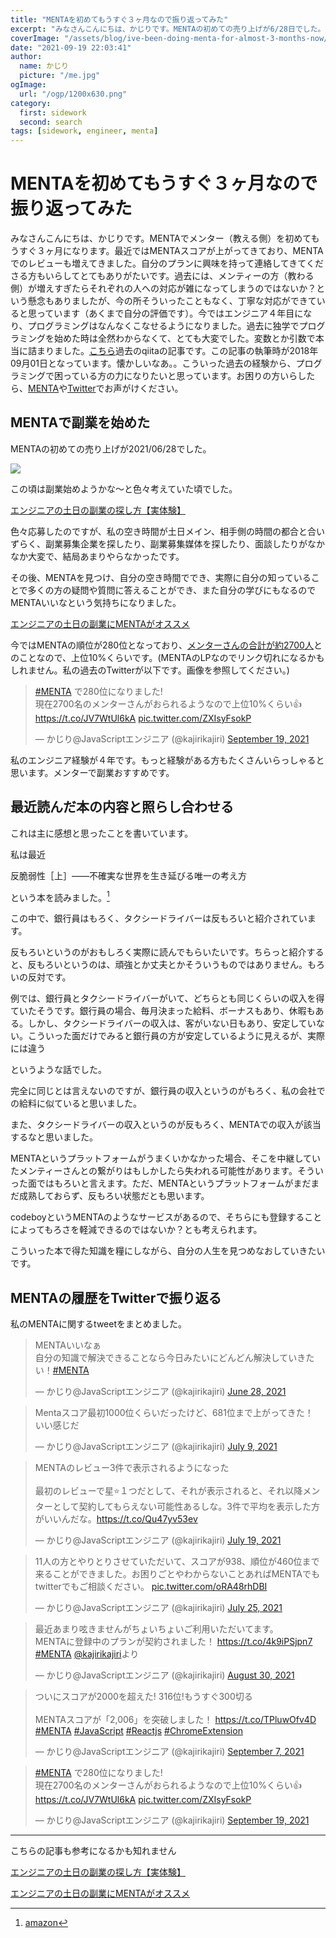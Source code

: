 ```yaml
---
title: "MENTAを初めてもうすぐ３ヶ月なので振り返ってみた"
excerpt: "みなさんこんにちは、かじりです。MENTAの初めての売り上げが6/28日でした。そこから数えてもうすぐ３ヶ月です。今までの経験をまとめてみました。"
coverImage: "/assets/blog/ive-been-doing-menta-for-almost-3-months-now/cover.png"
date: "2021-09-19 22:03:41"
author:
  name: かじり
  picture: "/me.jpg"
ogImage:
  url: "/ogp/1200x630.png"
category:
  first: sidework
  second: search
tags: [sidework, engineer, menta]
---
```


# MENTAを初めてもうすぐ３ヶ月なので振り返ってみた

みなさんこんにちは、かじりです。MENTAでメンター（教える側）を初めてもうすぐ３ヶ月になります。最近ではMENTAスコアが上がってきており、MENTAでのレビューも増えてきました。自分のプランに興味を持って連絡してきてくださる方もいらしてとてもありがたいです。過去には、メンティーの方（教わる側）が増えすぎたらそれぞれの人への対応が雑になってしまうのではないか？という懸念もありましたが、今の所そういったこともなく、丁寧な対応ができていると思っています（あくまで自分の評価です）。今ではエンジニア４年目になり、プログラミングはなんなくこなせるようになりました。過去に独学でプログラミングを始めた時は全然わからなくて、とても大変でした。変数とか引数で本当に詰まりました。[こちら](https://qiita.com/kajirikajiri/items/9ffe03bf2919c99b964a)過去のqiitaの記事です。この記事の執筆時が2018年09月01日となっています。懐かしいなあ。。こういった過去の経験から、プログラミングで困っている方の力になりたいと思っています。お困りの方いらしたら、[MENTA](https://menta.work/plan/4010)や[Twitter](https://twitter.com/kajirikajiri)でお声がけください。


## MENTAで副業を始めた

MENTAの初めての売り上げが2021/06/28でした。

![](assets/blog/ive-been-doing-menta-for-almost-3-months-now/menta-first.png)

この頃は副業始めようかな〜と色々考えていた頃でした。

<a is="my-link" href="(/engineer-side-job-once-a-week)">エンジニアの土日の副業の探し方【実体験】</a> 

色々応募したのですが、私の空き時間が土日メイン、相手側の時間の都合と合いずらく、副業募集企業を探したり、副業募集媒体を探したり、面談したりがなかなか大変で、結局あまりやらなかったです。

その後、MENTAを見つけ、自分の空き時間ででき、実際に自分の知っていることで多くの方の疑問や質問に答えることができ、また自分の学びにもなるのでMENTAいいなという気持ちになりました。

<a is="my-link" href="(/engineer-side-job-menta)">エンジニアの土日の副業にMENTAがオススメ</a> 

今ではMENTAの順位が280位となっており、[メンターさんの合計が約2700人](https://menta.work/about_mentee#:~:text=%E9%81%B8%E3%81%B0%E3%82%8C%E3%82%8B%E7%90%86%E7%94%B1-,%E7%B4%842%2C700%E5%90%8D%E3%81%AE%E3%83%A1%E3%83%B3%E3%82%BF%E3%83%BC%E3%81%8B%E3%82%89%E9%81%B8%E3%81%B9%E3%82%8B,-%E3%83%97%E3%83%AD%E3%82%B0%E3%83%A9%E3%83%9F%E3%83%B3%E3%82%B0%E3%80%81%E3%83%87%E3%82%B6%E3%82%A4%E3%83%B3%E3%80%81%E8%B5%B7%E6%A5%AD)とのことなので、上位10%くらいです。(MENTAのLPなのでリンク切れになるかもしれません。私の過去のTwitterが以下です。画像を参照してください。)

<blockquote class="twitter-tweet"><p lang="ja" dir="ltr"><a href="https://twitter.com/hashtag/MENTA?src=hash&amp;ref_src=twsrc%5Etfw">#MENTA</a> で280位になりました!<br/>現在2700名のメンターさんがおられるようなので上位10%くらい👍<a href="https://t.co/JV7WtUl6kA">https://t.co/JV7WtUl6kA</a> <a href="https://t.co/ZXIsyFsokP">pic.twitter.com/ZXIsyFsokP</a></p>&mdash; かじり@JavaScriptエンジニア (@kajirikajiri) <a href="https://twitter.com/kajirikajiri/status/1439528861427851264?ref_src=twsrc%5Etfw">September 19, 2021</a></blockquote> <script async src="https://platform.twitter.com/widgets.js" charset="utf-8"></script>

私のエンジニア経験が４年です。もっと経験がある方もたくさんいらっしゃると思います。メンターで副業おすすめです。

## 最近読んだ本の内容と照らし合わせる

これは主に感想と思ったことを書いています。

私は最近

反脆弱性［上］――不確実な世界を生き延びる唯一の考え方

という本を読みました。[^1]

[^1]: [amazon](https://www.amazon.co.jp/gp/product/B072PXY32Q/ref=ppx_yo_dt_b_d_asin_title_o02?ie=UTF8&psc=1)

この中で、銀行員はもろく、タクシードライバーは反もろいと紹介されています。

反もろいというのがおもしろく実際に読んでもらいたいです。ちらっと紹介すると、反もろいというのは、頑強とか丈夫とかそういうものではありません。もろいの反対です。

例では、銀行員とタクシードライバーがいて、どちらとも同じくらいの収入を得ていたそうです。銀行員の場合、毎月決まった給料、ボーナスもあり、休暇もある。しかし、タクシードライバーの収入は、客がいない日もあり、安定していない。こういった面だけでみると銀行員の方が安定しているように見えるが、実際には違う

というような話でした。

完全に同じとは言えないのですが、銀行員の収入というのがもろく、私の会社での給料に似ていると思いました。

また、タクシードライバーの収入というのが反もろく、MENTAでの収入が該当するなと思いました。

MENTAというプラットフォームがうまくいかなかった場合、そこを中継していたメンティーさんとの繋がりはもしかしたら失われる可能性があります。そういった面ではもろいと言えます。ただ、MENTAというプラットフォームがまだまだ成熟しておらず、反もろい状態だとも思います。

codeboyというMENTAのようなサービスがあるので、そちらにも登録することによってもろさを軽減できるのではないか？とも考えられます。

こういった本で得た知識を糧にしながら、自分の人生を見つめなおしていきたいです。

## MENTAの履歴をTwitterで振り返る

私のMENTAに関するtweetをまとめました。

<blockquote class="twitter-tweet"><p lang="ja" dir="ltr">MENTAいいなぁ<br/>自分の知識で解決できることなら今日みたいにどんどん解決していきたい！<a href="https://twitter.com/hashtag/MENTA?src=hash&amp;ref_src=twsrc%5Etfw">#MENTA</a></p>&mdash; かじり@JavaScriptエンジニア (@kajirikajiri) <a href="https://twitter.com/kajirikajiri/status/1409496962966032388?ref_src=twsrc%5Etfw">June 28, 2021</a></blockquote> <script async src="https://platform.twitter.com/widgets.js" charset="utf-8"></script>

<blockquote class="twitter-tweet"><p lang="ja" dir="ltr">Mentaスコア最初1000位くらいだったけど、681位まで上がってきた！<br/>いい感じだ</p>&mdash; かじり@JavaScriptエンジニア (@kajirikajiri) <a href="https://twitter.com/kajirikajiri/status/1413533024147283969?ref_src=twsrc%5Etfw">July 9, 2021</a></blockquote> <script async src="https://platform.twitter.com/widgets.js" charset="utf-8"></script>

<blockquote class="twitter-tweet"><p lang="ja" dir="ltr">MENTAのレビュー3件で表示されるようになった<br/><br/>最初のレビューで星⭐️１つだとして、それが表示されると、それ以降メンターとして契約してもらえない可能性あるしな。3件で平均を表示した方がいいんだな。<a href="https://t.co/Qu47yv53ev">https://t.co/Qu47yv53ev</a></p>&mdash; かじり@JavaScriptエンジニア (@kajirikajiri) <a href="https://twitter.com/kajirikajiri/status/1416935008376217600?ref_src=twsrc%5Etfw">July 19, 2021</a></blockquote> <script async src="https://platform.twitter.com/widgets.js" charset="utf-8"></script>

<blockquote class="twitter-tweet"><p lang="ja" dir="ltr">11人の方とやりとりさせていただいて、スコアが938、順位が460位まで来ることができました。お困りごとやわからないことあればMENTAでもtwitterでもご相談ください。 <a href="https://t.co/oRA48rhDBI">pic.twitter.com/oRA48rhDBI</a></p>&mdash; かじり@JavaScriptエンジニア (@kajirikajiri) <a href="https://twitter.com/kajirikajiri/status/1419237603799273473?ref_src=twsrc%5Etfw">July 25, 2021</a></blockquote> <script async src="https://platform.twitter.com/widgets.js" charset="utf-8"></script>

<blockquote class="twitter-tweet"><p lang="ja" dir="ltr">最近あまり呟きませんがちょいちょいご利用いただいてます。 <br/>MENTAに登録中のプランが契約されました！ <a href="https://t.co/4k9iPSjpn7">https://t.co/4k9iPSjpn7</a> <a href="https://twitter.com/hashtag/MENTA?src=hash&amp;ref_src=twsrc%5Etfw">#MENTA</a> <a href="https://twitter.com/kajirikajiri?ref_src=twsrc%5Etfw">@kajirikajiri</a>より</p>&mdash; かじり@JavaScriptエンジニア (@kajirikajiri) <a href="https://twitter.com/kajirikajiri/status/1432146327312289797?ref_src=twsrc%5Etfw">August 30, 2021</a></blockquote> <script async src="https://platform.twitter.com/widgets.js" charset="utf-8"></script>

<blockquote class="twitter-tweet"><p lang="ja" dir="ltr">ついにスコアが2000を超えた! 316位!もうすぐ300切る<br/><br/>MENTAスコアが「2,006」を突破しました！ <a href="https://t.co/TPluwOfv4D">https://t.co/TPluwOfv4D</a> <a href="https://twitter.com/hashtag/MENTA?src=hash&amp;ref_src=twsrc%5Etfw">#MENTA</a> <a href="https://twitter.com/hashtag/JavaScript?src=hash&amp;ref_src=twsrc%5Etfw">#JavaScript</a> <a href="https://twitter.com/hashtag/Reactjs?src=hash&amp;ref_src=twsrc%5Etfw">#Reactjs</a> <a href="https://twitter.com/hashtag/ChromeExtension?src=hash&amp;ref_src=twsrc%5Etfw">#ChromeExtension</a></p>&mdash; かじり@JavaScriptエンジニア (@kajirikajiri) <a href="https://twitter.com/kajirikajiri/status/1435217412148760576?ref_src=twsrc%5Etfw">September 7, 2021</a></blockquote> <script async src="https://platform.twitter.com/widgets.js" charset="utf-8"></script>

<blockquote class="twitter-tweet"><p lang="ja" dir="ltr"><a href="https://twitter.com/hashtag/MENTA?src=hash&amp;ref_src=twsrc%5Etfw">#MENTA</a> で280位になりました!<br/>現在2700名のメンターさんがおられるようなので上位10%くらい👍<a href="https://t.co/JV7WtUl6kA">https://t.co/JV7WtUl6kA</a> <a href="https://t.co/ZXIsyFsokP">pic.twitter.com/ZXIsyFsokP</a></p>&mdash; かじり@JavaScriptエンジニア (@kajirikajiri) <a href="https://twitter.com/kajirikajiri/status/1439528861427851264?ref_src=twsrc%5Etfw">September 19, 2021</a></blockquote> <script async src="https://platform.twitter.com/widgets.js" charset="utf-8"></script>

---

こちらの記事も参考になるかも知れません

<a is="my-link" href="(/engineer-side-job-once-a-week)">エンジニアの土日の副業の探し方【実体験】</a> 

<a is="my-link" href="(/engineer-side-job-menta)">エンジニアの土日の副業にMENTAがオススメ</a> 
